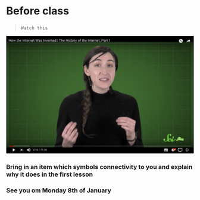 # Before class

> `Watch this`

[![webhistory1](assets/youtube1.png)](https://www.youtube.com/watch?v=1UStbvRnwmQ)

### Bring in an item which symbols connectivity to you and explain why it does in the first lesson

### See you om Monday 8th of January
